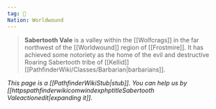 ```yaml
---
tag: 🌾
Nation: Worldwound
---
```

> **Sabertooth Vale** is a valley within the [[Wolfcrags]] in the far northwest of the [[Worldwound]] region of [[Frostmire]]. It has achieved some notoriety as the home of the evil and destructive Roaring Sabertooth tribe of [[Kellid]] [[PathfinderWiki/Classes/Barbarian|barbarians]].



*This page is a [[PathfinderWikiStub|stub]]. You can help us by [[httpspathfinderwikicomwindexphptitleSabertooth Valeactionedit|expanding it]].*









